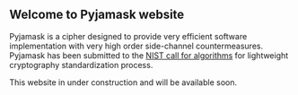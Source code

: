 ## Welcome to Pyjamask website

Pyjamask is a cipher designed to provide very efficient software implementation with very high order side-channel countermeasures. Pyjamask has been submitted to the [NIST call for algorithms](https://csrc.nist.gov/projects/lightweight-cryptography) for lightweight cryptography standardization process.


This website in under construction and will be available soon.
